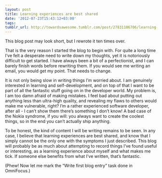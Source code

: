 ```yaml
---
layout: post
title: Learning experiences are best shared
date: '2012-07-23T15:43:12+03:00'
tags:
tumblr_url: http://towardsawesome.tumblr.com/post/27831106706/learning-experiences-are-best-shared
---
```

This blog post may look short, but I rewrote it ten times over.

That is the very reason I started the blog to begin with. For quite a long time I’ve felt a desperate need to write down my thoughts, yet it is notoriously difficult to get started. I have always been a bit of a perfectionist, and I can barely finish words before rewriting them. If you would see me writing an email, you would get my point. That needs to change.

It is not only being slow in writing things I’m worried about. I am genuinely interested in learning and self-development, and on top of that I want to be part of all the fantastic stuff going on in the developer world. My problem is, I am too damn afraid of making mistakes. I feel bad about putting out anything less than ultra-high quality, and revealing my flaws to others would make me vulnerable, right? I’m a rather experienced software developer, after all - I can’t show them there’s something I don’t know! A bad case of the Nokia syndrome, if you will: you always want to create the coolest things, so in the end you can’t actually ship anything.

To be honest, the kind of content I will be writing remains to be seen. In any case, I believe that learning experiences are best shared, and know that I simply cannot be the only one with the symptoms I just described. This blog will probably be as much about attempting to record things I’ve found useful or interesting, as a learning experience about myself and what makes me tick. If someone else benefits from what I’ve written, that’s fantastic.

(Phew! Now let me mark the “Write first blog entry” task done in OmniFocus.)

